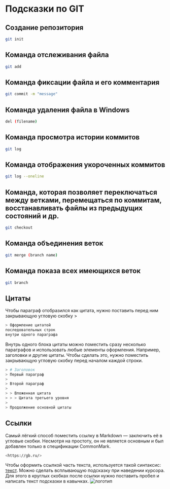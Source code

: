 # Подсказки по GIT

## Создание репозитория
```sh
git init
```

## Команда отслеживания файла
```sh
git add
```
## Команда фиксации файла и его комментария
```sh
git commit -m "message"
```

## Команда удаления файла в Windows
```sh
del (filename)
```
## Команда просмотра истории коммитов
```sh
git log
```
## Команда отображения укороченных коммитов
```sh
git log --oneline
```

## Команда, которая позволяет переключаться между ветками, перемещаться по коммитам, восстанавливать файлы из предыдущих состояний и др.
```sh
git checkout
```

## Команда объединения веток
```sh
git merge (branch name)
```

## Команда показа всех имеющихся веток
```sh
git branch
```
## Цитаты
Чтобы параграф отобразился как цитата, нужно поставить перед ним закрывающую угловую скобку >
```sh
> Оформление цитатой
последовательных строк
внутри одного параграфа
```

Внутрь одного блока цитаты можно поместить сразу несколько параграфов и использовать любые элементы оформления. Например, заголовки и другие цитаты. Чтобы сделать это, нужно поместить закрывающую угловую скобку перед началом каждой строки.
```sh
> # Заголовок
> Первый параграф
>
> Второй параграф
>
> > Вложенная цитата
> > > Цитата третьего уровня
>
> Продолжение основной цитаты
```

## Ссылки
Самый лёгкий способ поместить ссылку в Markdown — заключить её в угловые скобки. Несмотря на простоту, он не является основным и был добавлен только в спецификации CommonMark.
```sh
<https://gb.ru/>
```

Чтобы оформить ссылкой часть текста, используется такой синтаксис: [текст](ссылка). Можно сделать всплывающую подсказку при наведении курсора. Для этого в круглых скобках после ссылки нужно поставить пробел и написать текст подсказки в кавычках.
![логотип](GBimage.jpeg)

